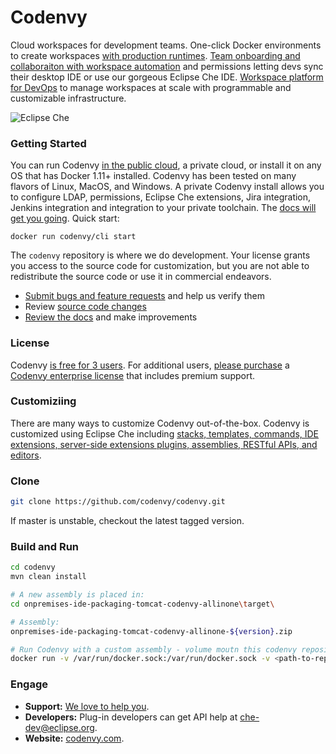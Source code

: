# Codenvy 
Cloud workspaces for development teams. One-click Docker environments to create workspaces [with production runtimes](https://codenvy.com/solutions/bootstrapping). [Team onboarding and collaboraiton with workspace automation](https://codenvy.com/product/next-generation) and permissions letting devs sync their desktop IDE or use our gorgeous Eclipse Che IDE. [Workspace platform for DevOps](https://codenvy.com/product/technology) to manage workspaces at scale with programmable and customizable infrastructure.
 
![Eclipse Che](https://www.eclipse.org/che/images/banner@2x.png "Eclipse Che")

### Getting Started
You can run Codenvy [in the public cloud](http://codenvy.io), a private cloud, or install it on any OS that has Docker 1.11+ installed. Codenvy has been tested on many flavors of Linux, MacOS, and Windows. A private Codenvy install allows you to configure LDAP, permissions, Eclipse Che extensions, Jira integration, Jenkins integration and integration to your private toolchain. The [docs will get you going](docs/README.md). Quick start:

```
docker run codenvy/cli start
```

The `codenvy` repository is where we do development. Your license grants you access to the source code for customization, but you are not able to redistribute the source code or use it in commercial endeavors.

- [Submit bugs and feature requests](http://github.com/codenvy/codenvy/issues) and help us verify them
- Review [source code changes](http://github.com/codenvy/codenvy/pulls)
- [Review the docs](https://github.com/codenvy/codenvy/docs/README.md) and make improvements

### License
Codenvy [is free for 3 users](https://codenvy.com/legal/fair-source/). For additional users, [please purchase](https://codenvy.com/contact/download/) a [Codenvy enterprise license](https://codenvy.com/docs/terms-of-service.pdf) that includes premium support.

### Customiziing 
There are many ways to customize Codenvy out-of-the-box. Codenvy is customized using Eclipse Che including [stacks, templates, commands, IDE extensions, server-side extensions plugins, assemblies, RESTful APIs, and editors](https://github.com/eclipse/che/blob/master/CUSTOMIZING.md). 

### Clone

```sh
git clone https://github.com/codenvy/codenvy.git
```
If master is unstable, checkout the latest tagged version.

### Build and Run
```sh
cd codenvy
mvn clean install

# A new assembly is placed in:
cd onpremises-ide-packaging-tomcat-codenvy-allinone\target\

# Assembly:
onpremises-ide-packaging-tomcat-codenvy-allinone-${version}.zip

# Run Codenvy with a custom assembly - volume moutn this codenvy repository
docker run -v /var/run/docker.sock:/var/run/docker.sock -v <path-to-repo>:/repo codenvy/cli start
```

### Engage
* **Support:** [We love to help you](https://codenvy.com/support/).
* **Developers:** Plug-in developers can get API help at [che-dev@eclipse.org](email:che-dev@eclipse.org). 
* **Website:** [codenvy.com](https://codenvy.com).
